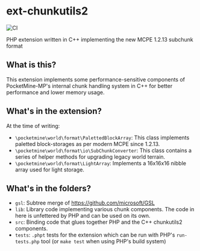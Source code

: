 # ext-chunkutils2

![CI](https://github.com/pmmp/ext-chunkutils2/workflows/CI/badge.svg)

PHP extension written in C++ implementing the new MCPE 1.2.13 subchunk format

## What is this?
This extension implements some performance-sensitive components of PocketMine-MP's internal chunk handling system in C++ for better performance and lower memory usage.

## What's in the extension?
At the time of writing:

- `\pocketmine\world\format\PalettedBlockArray`: This class implements paletted block-storages as per modern MCPE since 1.2.13.
- `\pocketmine\world\format\io\SubChunkConverter`: This class contains a series of helper methods for upgrading legacy world terrain.
- `\pocketmine\world\format\LightArray`: Implements a 16x16x16 nibble array used for light storage.

## What's in the folders?
- `gsl`: Subtree merge of https://github.com/microsoft/GSL
- `lib`: Library code implementing various chunk components. The code in here is unfettered by PHP and can be used on its own.
- `src`: Binding code that glues together PHP and the C++ chunkutils2 components.
- `tests`: `.phpt` tests for the extension which can be run with PHP's `run-tests.php` tool (or `make test` when using PHP's build system)
